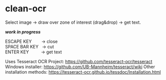 # clean-ocr
Select image -> draw over zone of interest (drag&drop) -> get text.

***work in progress***

ESCAPE KEY &nbsp; &nbsp; &nbsp; &nbsp;-> close </br>
SPACE BAR KEY &nbsp; -> cut </br>
ENTER KEY &nbsp; &nbsp; &nbsp; &nbsp; &nbsp;-> get text </br>

Uses Tesseract OCR
Project: https://github.com/tesseract-ocr/tesseract
Windows installer: https://github.com/UB-Mannheim/tesseract/wiki
Other installation methods: https://tesseract-ocr.github.io/tessdoc/Installation.html

